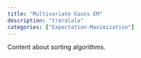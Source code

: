 ```yaml
---
title: "Multivariate Gauss EM"
description: "traralala"
categories: ["Expectation-Maximization"]
---
```


Content about sorting algorithms.